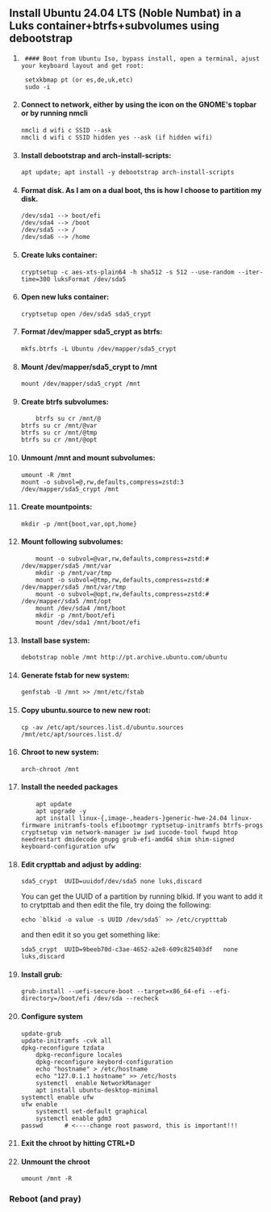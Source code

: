 ## Install Ubuntu 24.04 LTS (Noble Numbat) in a Luks container+btrfs+subvolumes using debootstrap   


1.  	#### Boot from Ubuntu Iso, bypass install, open a terminal, ajust your keyboard layout and get root:

		setxkbmap pt (or es,de,uk,etc)
  		sudo -i

2. 	#### Connect to network, either by using the icon on the GNOME's topbar or by running nmcli  

		nmcli d wifi c SSID --ask
		nmcli d wifi c SSID hidden yes --ask (if hidden wifi)

3.	#### Install debootstrap and arch-install-scripts:
		apt update; apt install -y debootstrap arch-install-scripts

4.	#### Format disk. As I am on a dual boot, ths is how I choose to partition my disk.
		/dev/sda1 --> boot/efi
		/dev/sda4 --> /boot
		/dev/sda5 --> /
		/dev/sda6 --> /home
5.	#### Create luks container: 
		cryptsetup -c aes-xts-plain64 -h sha512 -s 512 --use-random --iter-time=300 luksFormat /dev/sda5

6. 	#### Open new luks container: 
		cryptsetup open /dev/sda5 sda5_crypt

7.	#### Format /dev/mapper sda5_crypt as btrfs: 
		mkfs.btrfs -L Ubuntu /dev/mapper/sda5_crypt

8.	#### Mount /dev/mapper/sda5_crypt to /mnt
		mount /dev/mapper/sda5_crypt /mnt

9. 	#### Create btrfs subvolumes: 
        	btrfs su cr /mnt/@
		btrfs su cr /mnt/@var
		btrfs su cr /mnt/@tmp
		btrfs su cr /mnt/@opt

10.	#### Unmount /mnt and mount subvolumes:
		umount -R /mnt
		mount -o subvol=@,rw,defaults,compress=zstd:3 /dev/mapper/sda5_crypt /mnt

11.	#### Create mountpoints: 
		mkdir -p /mnt{boot,var,opt,home}

12.	#### Mount following subvolumes:
        	mount -o subvol=@var,rw,defaults,compress=zstd:# /dev/mapper/sda5 /mnt/var
        	mkdir -p /mnt/var/tmp
        	mount -o subvol=@tmp,rw,defaults,compress=zstd:# /dev/mapper/sda5 /mnt/var/tmp
        	mount -o subvol=@opt,rw,defaults,compress=zstd:# /dev/mapper/sda5 /mnt/opt
        	mount /dev/sda4 /mnt/boot
        	mkdir -p /mnt/boot/efi
        	mount /dev/sda1 /mnt/boot/efi

13.	#### Install base system: 
		debotstrap noble /mnt http://pt.archive.ubuntu.com/ubuntu

14.	#### Generate fstab for new system: 
		genfstab -U /mnt >> /mnt/etc/fstab

15.	#### Copy ubuntu.source to new new root: 
		cp -av /etc/apt/sources.list.d/ubuntu.sources /mnt/etc/apt/sources.list.d/

16.	#### Chroot to new system: 
		arch-chroot /mnt

17. #### Install the needed packages
        	apt update
        	apt upgrade -y
        	apt install linux-{,image-,headers-}generic-hwe-24.04 linux-firmware initramfs-tools efibootmgr ryptsetup-initramfs btrfs-progs cryptsetup vim network-manager iw iwd iucode-tool fwupd htop needrestart dmidecode gnupg grub-efi-amd64 shim shim-signed keyboard-configuration ufw

18.	#### Edit crypttab and adjust by adding: 
		sda5_crypt	UUID=uuidof/dev/sda5 none luks,discard


	You can get the UUID of a partition by running blkid. If you want to add it to crytpttab and then edit the file, try doing the following:
  
		echo `blkid -o value -s UUID /dev/sda5` >> /etc/cryptttab

	and then edit it so you get something like:

		sda5_crypt	UUID=9beeb70d-c3ae-4652-a2e8-609c825403df	none	luks,discard

19.	#### Install grub: 
		grub-install --uefi-secure-boot --target=x86_64-efi --efi-directory=/boot/efi /dev/sda --recheck

20.	#### Configure system
		update-grub
		update-initramfs -cvk all                		
		dpkg-reconfigure tzdata
        	dpkg-reconfigure locales
        	dpkg-reconfigure keybord-configuration
        	echo "hostname" > /etc/hostname
        	echo "127.0.1.1 hostname" >> /etc/hosts
        	systemctl  enable NetworkManager
        	apt install ubuntu-desktop-minimal
		systemctl enable ufw
		ufw enable
        	systemctl set-default graphical
        	systemctl enable gdm3
		passwd 		# <----change root pasword, this is important!!!

21.	#### Exit the chroot by hitting CTRL+D

22.	#### Unmount the chroot
					
		umount /mnt -R

### Reboot (and pray)
